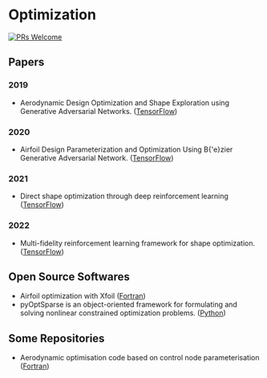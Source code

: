 # Optimization


[![PRs Welcome](https://img.shields.io/badge/PRs-welcome-brightgreen.svg?style=flat-square)](http://makeapullrequest.com)


## Papers

### 2019
* Aerodynamic Design Optimization and Shape Exploration using Generative Adversarial Networks. ([TensorFlow](https://github.com/IDEALLab/airfoil-opt-gan))

### 2020
* Airfoil Design Parameterization and Optimization Using B{\'e}zier Generative Adversarial Network. ([TensorFlow](https://github.com/IDEALLab/bezier-gan))

### 2021
* Direct shape optimization through deep reinforcement learning ([TensorFlow](https://github.com/jviquerat/drl_shape_optimization))

### 2022
* Multi-fidelity reinforcement learning framework for shape optimization. ([TensorFlow](https://github.com/Romit-Maulik/PAR-RL))



## Open Source Softwares
*  Airfoil optimization with Xfoil ([Fortran](https://github.com/montagdude/Xoptfoil))
* pyOptSparse is an object-oriented framework for formulating and solving nonlinear constrained optimization problems. ([Python](https://github.com/mdolab/pyoptsparse))


## Some Repositories
*  Aerodynamic optimisation code based on control node parameterisation ([Fortran](https://github.com/DrBenEvans/AerOpt))



